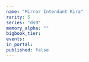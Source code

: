 ```yaml
---
name: "Mirror Intendant Kira"
rarity: 5
series: "ds9"
memory_alpha: ""
bigbook_tier:
events:
in_portal:
published: false
---
```

